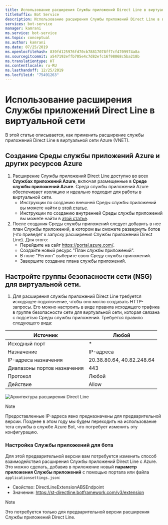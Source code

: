 ```yaml
---
title: Использование расширения Службы приложений Direct Line в виртуальной сети
titleSuffix: Bot Service
description: Использование расширения Службы приложений Direct Line в виртуальной сети
services: bot-service
manager: kamrani
ms.service: bot-service
ms.topic: conceptual
ms.author: kamrani
ms.date: 07/25/2019
ms.openlocfilehash: 839fd125976fd70cb78817078ff7cf4709974a8a
ms.sourcegitcommit: a547192effb705e4c7d82efc16f98068c5ba218b
ms.translationtype: HT
ms.contentlocale: ru-RU
ms.lasthandoff: 12/25/2019
ms.locfileid: "75491263"
---
```

# <a name="use-direct-line-app-service-extension-within-a-vnet"></a>Использование расширения Службы приложений Direct Line в виртуальной сети

В этой статье описывается, как применить расширение службы приложений Direct Line в виртуальной сети Azure (VNET).

## <a name="create-an-app-service-environment-and-other-azure-resources"></a>Создание Среды службы приложений Azure и других ресурсов Azure

1. Расширение Службы приложений Direct Line доступно во всех **Службах приложений Azure**, включая размещенные в **Среде службы приложений Azure**. Среда службы приложений Azure обеспечивает изоляцию и идеально подходит для работы в виртуальной сети.
    - Инструкции по созданию внешней Среды службы приложений вы можете найти в [этой статье](https://docs.microsoft.com/azure/app-service/environment/create-external-ase).
    - Инструкции по созданию внутренней Среды службы приложений вы можете найти в [этой статье](https://docs.microsoft.com/azure/app-service/environment/create-ilb-ase).
1. После создания Среды службы приложений следует добавить в нее план Службы приложений, в котором вы сможете развернуть ботов (что приведет к запуску расширения Службы приложений Direct Line). Для этого:
    - Перейдите на сайт https://portal.azure.com/.
    - Создайте новый ресурс "План службы приложений".
    - В поле "Регион" выберите свою Среду службы приложений.
    - Завершите создание плана службы приложений.

## <a name="configure-the-vnet-network-security-groups-nsg"></a>Настройте группы безопасности сети (NSG) для виртуальной сети.

1. Для расширения службы приложений Direct Line требуется исходящее подключение, чтобы оно могло создавать HTTP-запросы. Его можно настроить в виде правила исходящего трафика в группе безопасности сети для виртуальной сети, которая связана с подсетью Среды службы приложений. Требуется правило следующего вида:

|Источник|Любой|
|---|---|
|Исходный порт|*|
|Назначение|IP-адреса|
|IP-адреса назначения|20.38.80.64, 40.82.248.64|
|Диапазоны портов назначения|443|
|Протокол|Любой|
|Действие|Allow|


![Архитектура расширения Direct Line](./media/channels/direct-line-extension-vnet.png)

>[!NOTE]
> Предоставленные IP-адреса явно предназначены для предварительной версии. Позднее в этом году мы будем переходить на использование тега службы в службе Azure Bot, что потребует изменить эту конфигурацию.

### <a name="configure-your-bots-app-service"></a>Настройка Службы приложений для бота

Для этой предварительной версии вам потребуется изменить способ взаимодействия расширения Службы приложений Direct Line с Azure. Это можно сделать, добавив в приложение новый **параметр приложения Службы приложений** с помощью портала или файла `applicationsettings.json`:

- Свойство: DirectLineExtensionABSEndpoint
- Значение: https://st-directline.botframework.com/v3/extension

>[!NOTE]
> Это потребуется только для предварительной версии расширения Службы приложений Direct Line.

